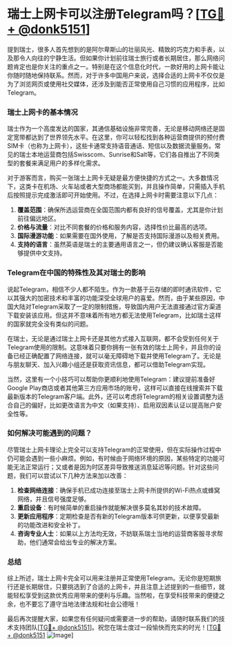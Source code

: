 # 瑞士上网卡可以注册Telegram吗？[[TG💪+ @donk5151](https://t.me/s/donk5151)]

提到瑞士，很多人首先想到的是阿尔卑斯山的壮丽风光、精致的巧克力和手表，以及那令人向往的宁静生活。但如果你计划前往瑞士旅行或者长期居住，那么网络问题肯定也是你关注的重点之一。特别是在这个信息化时代，一款好用的上网卡能让你随时随地保持联系。然而，对于许多中国用户来说，选择合适的上网卡不仅仅是为了浏览网页或使用社交媒体，还涉及到能否正常使用自己习惯的应用程序，比如Telegram。

### 瑞士上网卡的基本情况

瑞士作为一个高度发达的国家，其通信基础设施非常完善，无论是移动网络还是固定宽带都达到了世界领先水平。在这里，你可以轻松找到各种运营商提供的预付费SIM卡（也称为上网卡），这些卡通常支持语音通话、短信以及数据流量服务。常见的瑞士本地运营商包括Swisscom、Sunrise和Salt等，它们各自推出了不同类型的套餐来满足用户的多样化需求。

对于游客而言，购买一张瑞士上网卡无疑是最方便快捷的方式之一。大多数情况下，这类卡在机场、火车站或者大型商场都能买到，并且操作简单，只需插入手机后按照提示完成激活即可开始使用。不过，在选择上网卡时需要注意以下几点：

1. **覆盖范围**：确保所选运营商在全国范围内都有良好的信号覆盖，尤其是你计划前往偏远地区。
2. **价格与流量**：对比不同套餐的价格和服务内容，选择性价比最高的选项。
3. **国际漫游功能**：如果需要在国外使用，了解是否支持国际漫游以及相关费用。
4. **支持的语言**：虽然英语是瑞士的主要通用语言之一，但仍建议确认客服是否能够提供中文支持。

### Telegram在中国的特殊性及其对瑞士的影响

说起Telegram，相信不少人都不陌生。作为一款基于云存储的即时通讯软件，它以其强大的加密技术和丰富的功能深受全球用户的喜爱。然而，由于某些原因，中国大陆对Telegram采取了一定的限制措施，导致国内用户无法直接通过官方渠道下载安装该应用。但这并不意味着所有地方都无法使用Telegram，比如瑞士这样的国家就完全没有类似的问题。

在瑞士，无论是通过瑞士上网卡还是其他方式接入互联网，都不会受到任何关于Telegram使用的限制。这意味着只要你拥有一张有效的瑞士上网卡，并且你的设备已经正确配置了网络连接，就可以毫无障碍地下载并使用Telegram了。无论是与朋友聊天、加入兴趣小组还是获取资讯信息，都可以借助Telegram实现。

当然，这里有一个小技巧可以帮助你更顺利地使用Telegram：建议提前准备好Google Play商店或者其他第三方应用市场的账号，这样可以直接在线搜索并下载最新版本的Telegram客户端。此外，还可以考虑将Telegram的相关设置调整为适合自己的偏好，比如更改语言为中文（如果支持）、启用双因素认证以提高账户安全性等。

### 如何解决可能遇到的问题？

尽管瑞士上网卡理论上完全可以支持Telegram的正常使用，但在实际操作过程中仍可能会遇到一些小麻烦。例如，有时候由于网络环境的原因，某些特定的功能可能无法正常运行；又或者是因为时区差异导致推送消息延迟等问题。针对这些问题，我们可以尝试以下几种方法来加以改善：

1. **检查网络连接**：确保手机已成功连接至瑞士上网卡所提供的Wi-Fi热点或蜂窝网络，并且信号强度足够。
2. **重启设备**：有时候简单的重启操作就能解决很多莫名其妙的技术故障。
3. **更新应用程序**：定期检查是否有新的Telegram版本可供更新，以便享受最新的功能改进和安全补丁。
4. **咨询专业人士**：如果以上方法均无效，不妨联系瑞士当地的运营商客服寻求帮助，他们通常会给出专业的解决方案。

### 总结

综上所述，瑞士上网卡完全可以用来注册并正常使用Telegram。无论你是短期旅行还是长期居住，只要挑选到了合适的上网卡，并且注意上述提到的一些细节，就能轻松享受到这款优秀应用带来的便利与乐趣。当然啦，在享受科技带来的便捷之余，也不要忘了遵守当地法律法规和社会公德哦！

最后再次提醒大家，如果您有任何疑问或需要进一步的帮助，请随时联系我们的技术支持团队[[TG💪+ @donk5151](https://t.me/s/donk5151)]。祝您在瑞士度过一段愉快而充实的时光！[[TG💪+ @donk5151](https://t.me/s/donk5151) ![Image](https://i.postimg.cc/rwNCRYN7/Snipaste-2025-04-30-17-27-05.png)]